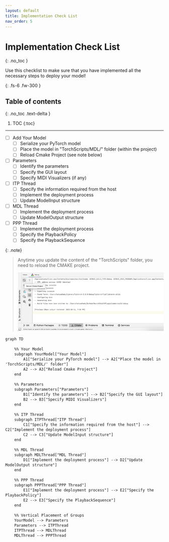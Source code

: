 ```yaml
---
layout: default
title: Implementation Check List
nav_order: 5
---
```


# Implementation Check List
{: .no_toc }

Use this checklist to make sure that you have implemented all the necessary steps to deploy your model!

{: .fs-6 .fw-300 }

## Table of contents
{: .no_toc .text-delta }

1. TOC
{:toc}

---


- [ ] Add Your Model
  - [ ] Serialize your PyTorch model
  - [ ] Place the model in "TorchScripts/MDL/" folder (within the project) 
  - [ ] Reload Cmake Project (see note below)
- [ ] Parameters
  - [ ] Identify the parameters
  - [ ] Specify the GUI layout
  - [ ] Specify MIDI Visualizers (if any)
- [ ] ITP Thread
  - [ ] Specify the information required from the host
  - [ ] Implement the deployment process
  - [ ] Update ModelInput structure
- [ ] MDL Thread
  - [ ] Implement the deployment process
  - [ ] Update ModelOutput structure 
- [ ] PPP Thread
  - [ ] Implement the deployment process
  - [ ] Specify the PlaybackPolicy
  - [ ] Specify the PlaybackSequence

{: .note}
> Anytime you update the content of the "TorchScripts" folder, you need to reload the CMAKE project.
> 
> <img src="/assets/images/cmake_reload.png" width="500" alt="CMAKE Reload Image">


```mermaid
graph TD

    %% Your Model
    subgraph YourModel["Your Model"]
        A1["Serialize your PyTorch model"] --> A2["Place the model in 'TorchScripts/MDL/' folder"]
        A2 --> A3["Reload Cmake Project"]
    end

    %% Parameters
    subgraph Parameters["Parameters"]
        B1["Identify the parameters"] --> B2["Specify the GUI layout"]
        B2 --> B3["Specify MIDI Visualizers"]
    end

    %% ITP Thread
    subgraph ITPThread["ITP Thread"]
        C1["Specify the information required from the host"] --> C2["Implement the deployment process"]
        C2 --> C3["Update ModelInput structure"]
    end

    %% MDL Thread
    subgraph MDLThread["MDL Thread"]
        D1["Implement the deployment process"] --> D2["Update ModelOutput structure"]
    end

    %% PPP Thread
    subgraph PPPThread["PPP Thread"]
        E1["Implement the deployment process"] --> E2["Specify the PlaybackPolicy"]
        E2 --> E3["Specify the PlaybackSequence"]
    end

    %% Vertical Placement of Groups
    YourModel --> Parameters
    Parameters --> ITPThread
    ITPThread --> MDLThread
    MDLThread --> PPPThread
```
